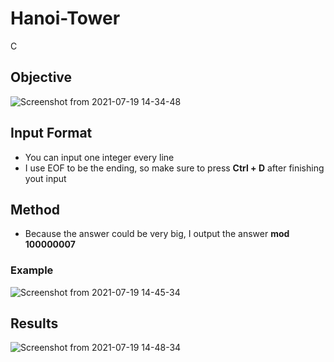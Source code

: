 # Hanoi-Tower
C
## Objective

![Screenshot from 2021-07-19 14-34-48](https://user-images.githubusercontent.com/66109376/126113710-c4558057-e5c0-4488-8933-83823b71cbab.png)

## Input Format
* You can input one integer every line
* I use EOF to be the ending, so make sure to press **Ctrl + D** after finishing yout input
## Method
* Because the answer could be very big, I output the answer **mod 100000007**
### Example

![Screenshot from 2021-07-19 14-45-34](https://user-images.githubusercontent.com/66109376/126115080-ea1efc54-3452-445d-a27d-eca2f926aa3e.png)

## Results

![Screenshot from 2021-07-19 14-48-34](https://user-images.githubusercontent.com/66109376/126115325-d5a12f3f-cec0-446f-a101-ff3f5c4394f3.png)
